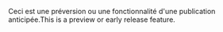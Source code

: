 <span data-ttu-id="9647a-101">Ceci est une préversion ou une fonctionnalité d'une publication anticipée.</span><span class="sxs-lookup"><span data-stu-id="9647a-101">This is a preview or early release feature.</span></span>